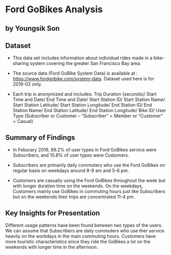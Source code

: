 # Ford GoBikes Analysis
## by Youngsik Son


## Dataset

- This data set includes information about individual rides made in a bike-sharing system covering the greater San Francisco Bay area.

- The source data (Ford GoBike System Data) is available at : https://www.fordgobike.com/system-data. Dataset used here is for 2019-02 only.

- Each trip is anonymized and includes: Trip Duration (seconds)/ Start Time and Date/ End Time and Date/ Start Station ID/ Start Station Name/ Start Station Latitude/ Start Station Longitude/ End Station ID/ End Station Name/ End Station Latitude/ End Station Longitude/ Bike ID/ User Type (Subscriber or Customer – “Subscriber” = Member or “Customer” = Casual)


## Summary of Findings

- In Feburary 2019, 89.2% of user types in Ford GoBikes service were Subscribers, and 10.8% of user types were Customers.

- Subscribers are primarily daily commuters who use the Ford GoBikes on regular basis on weekdays around 8-9 am and 5-6 pm.

- Customers are casually using the Ford GoBikes throughout the week but with longer duration time on the weekends. On the weekdays, Customers mainly use GoBikes in commuting hours just like Subscribers but on the weekends their trips are concentrated 11-4 pm.




## Key Insights for Presentation

Different usage patterns have been found between two types of the users. We can assume that Subscribers are daily commuters who use ther service heavily on the workdays in the main commuting hours. Customers have more touristic characteristics since they ride the GoBikes a lot on the weekends with longer time in the afternoon.
